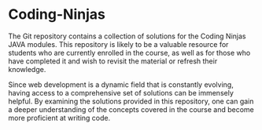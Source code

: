 # Coding-Ninjas
The Git repository contains a collection of solutions for the Coding Ninjas JAVA modules. 
This repository is likely to be a valuable resource for students who are currently enrolled in the course, as well as for those who have completed it and wish to revisit the material or refresh their knowledge.

Since web development is a dynamic field that is constantly evolving, having access to a comprehensive set of solutions can be immensely helpful. 
By examining the solutions provided in this repository, one can gain a deeper understanding of the concepts covered in the course and become more proficient at writing code.

